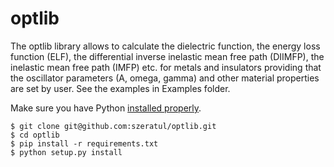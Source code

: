 # optlib
The optlib library allows to calculate the dielectric function, the energy loss function (ELF), the differential inverse inelastic mean free path (DIIMFP), the inelastic mean free path (IMFP) etc. for metals and insulators providing that the oscillator parameters (A, omega, gamma) and other material properties are set by user.
See the examples in Examples folder.

Make sure you have Python [installed properly](https://docs.python-guide.org/).
```
$ git clone git@github.com:szeratul/optlib.git
$ cd optlib
$ pip install -r requirements.txt
$ python setup.py install
```
